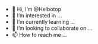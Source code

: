 - 👋 Hi, I’m @Helbotop
- 👀 I’m interested in ...
- 🌱 I’m currently learning ...
- 💞️ I’m looking to collaborate on ...
- 📫 How to reach me ...

<!---
Helbotop/Helbotop is a ✨ special ✨ repository because its `README.md` (this file) appears on your GitHub profile.
You can click the Preview link to take a look at your changes.
--->
